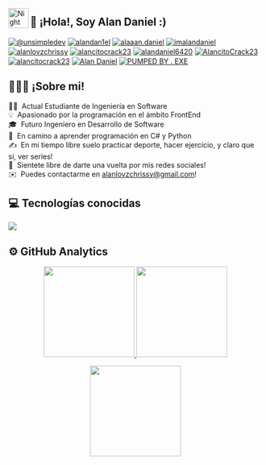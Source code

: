 <img alt="Night Coding" src="./assets/Hand%20Wave.gif" width='40' align="left"/><h2 align="left">👤 ¡Hola!, Soy Alan Daniel :)</h2>

<p align="left">

<a href = "mailto:alanlovzchrissy@gmail.com" target="blank"><img align="center" src="https://img.shields.io/badge/Gmail-D14836?style=for-the-badge&logo=gmail&logoColor=white" alt="@unsimpledev"  /></a>
<a href="(https://www.facebook.com/alandan1el/)" target="blank"><img align="center" src="https://img.shields.io/badge/Facebook-1877F2?style=for-the-badge&logo=facebook&logoColor=white" alt="alandan1el"  /></a>
<a href="(https://www.instagram.com/alaaan.daniel/)" target="blank"><img align="center" src="https://img.shields.io/badge/Instagram-E4405F?style=for-the-badge&logo=instagram&logoColor=white" alt="alaaan.daniel"  /></a>
<a href="(https://www.tiktok.com/@imalandaniel)" target="blank"><img align="center" src="https://img.shields.io/badge/TikTok-000000?style=for-the-badge&logo=tiktok&logoColor=white" alt="imalandaniel"  /></a>
<a href="(https://www.pinterest.com.mx/alanlovzchrissy/)" target="blank"><img align="center" src="https://img.shields.io/badge/Pinterest-%23E60023.svg?&style=for-the-badge&logo=Pinterest&logoColor=white" alt="alanlovzchrissy"  /></a>
<a href="(https://www.twitch.tv/alancitocrack23)" target="blank"><img align="center" src="https://img.shields.io/badge/Twitch-9146FF?style=for-the-badge&logo=twitch&logoColor=white" alt="alancitocrack23"  /></a>
<a href="(https://www.youtube.com/channel/UCapRTD14F1DGLxvualHgLhA)" target="blank"><img align="center" src="https://img.shields.io/badge/YouTube-FF0000?style=for-the-badge&logo=youtube&logoColor=white" alt="alandaniel6420"  /></a>
<a href="(https://www.xbox.com/es-MX/play/user/AlancitoCrack23)" target="blank"><img align="center" src="https://img.shields.io/badge/Xbox-107C10?style=for-the-badge&logo=xbox&logoColor=white" alt="AlancitoCrack23"  /></a>
<a href="(https://steamcommunity.com/profiles/76561199091088289/)" target="blank"><img align="center" src="https://img.shields.io/badge/Steam-000000?style=for-the-badge&logo=steam&logoColor=white" alt="alancitocrack23"  /></a>
<a href="(https://open.spotify.com/user/y4pfm7i7l1z51z06xxdes7kwu)" target="blank"><img align="center" src="https://img.shields.io/badge/Spotify-1ED760?&style=for-the-badge&logo=spotify&logoColor=white" alt="Alan Daniel"  /></a>
<a href="(https://www.epicgames.com/account/personal?productName=epicgames)" target="blank"><img align="center" src="https://img.shields.io/badge/Epic%20Games-313131?style=for-the-badge&logo=Epic%20Games&logoColor=white" alt="PUMPED BY . EXE"  /></a>

</p>

<h2>👨🏻‍💻 ¡Sobre mi!</h2>

👨‍💻 &nbsp;Actual Estudiante de Ingeniería en Software\
💡 &nbsp;Apasionado por la programación en el ámbito FrontEnd\
🎓 &nbsp;Futuro Ingeniero en Desarrollo de Software\
🌱 &nbsp;En camino a aprender programación en C# y Python\
✍️ &nbsp;En mi tiempo libre suelo practicar deporte, hacer ejercicio, y claro que sí, ver series!\
💭 &nbsp;Sientete libre de darte una vuelta por mis redes sociales!\
✉️ &nbsp;Puedes contactarme en alanlovzchrissy@gmail.com! 

<h2>💻 Tecnologías conocidas</h2>
<!--tech stack icons-->
<p align="left">
  <a href="https://skillicons.dev">
    <img src="https://skillicons.dev/icons?i=html,css,js,cs,java,py,dotnet,nodejs,mysql,git,github,materialui,postman,vscode,bash,ps&perline=12" />
  </a>
</p>

<h2> ⚙️ GitHub Analytics</h2>

<p align="center">
  <a href="https://github.com/Adityakanoi2001">
    <img height="180em" src="https://github-readme-stats-eight-theta.vercel.app/api?username=Adityakanoi2001&show_icons=true&theme=algolia&include_all_commits=true&count_private=true"/>
  </a>
  <a href="https://github.com/Adityakanoi2001">
    <img height="180em" src="https://github-readme-stats-eight-theta.vercel.app/api/top-langs/?username=Adityakanoi2001&layout=compact&langs_count=8&theme=algolia"/>
  </a>
</p>

<p align="center">
  <img height="180em" src="https://github-readme-streak-stats.herokuapp.com/?user=AdityaKanoi2001&theme=dark&hide_border=true"/>
</p>

